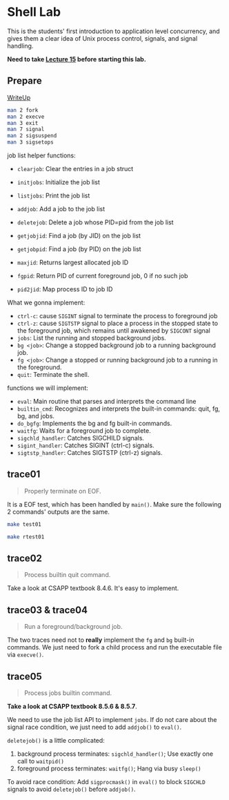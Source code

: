 # Shell Lab

This is the students' first introduction to application level concurrency, and
gives them a clear idea of Unix process control, signals, and signal handling.

**Need to take [Lecture 15](https://www.bilibili.com/video/BV1iW411d7hd?p=15)
before starting this lab.**

## Prepare

[WriteUp](http://csapp.cs.cmu.edu/3e/shlab.pdf)

```bash
man 2 fork
man 2 execve
man 3 exit
man 7 signal
man 2 sigsuspend
man 3 sigsetops
```

job list helper functions:
* `clearjob`: Clear the entries in a job struct
* `initjobs`: Initialize the job list

* `listjobs`: Print the job list

* `addjob`: Add a job to the job list
* `deletejob`: Delete a job whose PID=pid from the job list

* `getjobjid`: Find a job (by JID) on the job list
* `getjobpid`: Find a job (by PID) on the job list

* `maxjid`: Returns largest allocated job ID

* `fgpid`: Return PID of current foreground job, 0 if no such job

* `pid2jid`: Map process ID to job ID

What we gonna implement:
* `ctrl-c`: cause `SIGINT` signal to terminate the process to foreground job
* `ctrl-z`: cause `SIGTSTP` signal to place a process in the stopped state to
  the foreground job, which remains until awakened by `SIGCONT` signal
* `jobs`: List the running and stopped background jobs.
* `bg <job>`: Change a stopped background job to a running background job.
* `fg <job>`: Change a stopped or running background job to a running in the foreground.
* `quit`: Terminate the shell.

functions we will implement:
* `eval`: Main routine that parses and interprets the command line
* `builtin_cmd`: Recognizes and interprets the built-in commands: quit, fg, bg, and jobs.
* `do_bgfg`: Implements the bg and fg built-in commands.
* `waitfg`: Waits for a foreground job to complete.
* `sigchld_handler`: Catches SIGCHILD signals.
* `sigint_handler`: Catches SIGINT (ctrl-c) signals.
* `sigtstp_handler`: Catches SIGTSTP (ctrl-z) signals.

## trace01

> Properly terminate on EOF.

It is a EOF test, which has been handled by `main()`. Make sure the following 2
commands' outputs are the same.

```bash
make test01

make rtest01
```

## trace02

> Process builtin quit command.

Take a look at CSAPP textbook 8.4.6. It's easy to implement.

## trace03 & trace04

> Run a foreground/background job.

The two traces need not to **really** implement the `fg` and `bg` built-in commands.
We just need to fork a child process and run the executable file via `execve()`.

## trace05

> Process jobs builtin command.

**Take a look at CSAPP textbook 8.5.6 & 8.5.7**.

We need to use the job list API to implement `jobs`. If do not care about the
signal race condition, we just need to add `addjob()` to `eval()`.

`deletejob()` is a little complicated:
1. background process terminates: `sigchld_handler()`; Use exactly one call to
`waitpid()`
2. foreground process terminates: `waitfg()`; Hang via busy `sleep()`

To avoid race condition: Add `sigprocmask()` in `eval()` to block `SIGCHLD`
signals to avoid `deletejob()` before `addjob()`.
